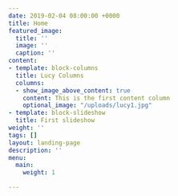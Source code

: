```yaml
---
date: 2019-02-04 08:00:00 +0000
title: Home
featured_image:
  title: ''
  image: ''
  caption: ''
content:
- template: block-columns
  title: Lucy Columns
  columns:
  - show_image_above_content: true
    content: This is the first content column
    optional_image: "/uploads/lucy1.jpg"
- template: block-slideshow
  title: First slideshow
weight: ''
tags: []
layout: landing-page
description: ''
menu:
  main:
    weight: 1

---
```

